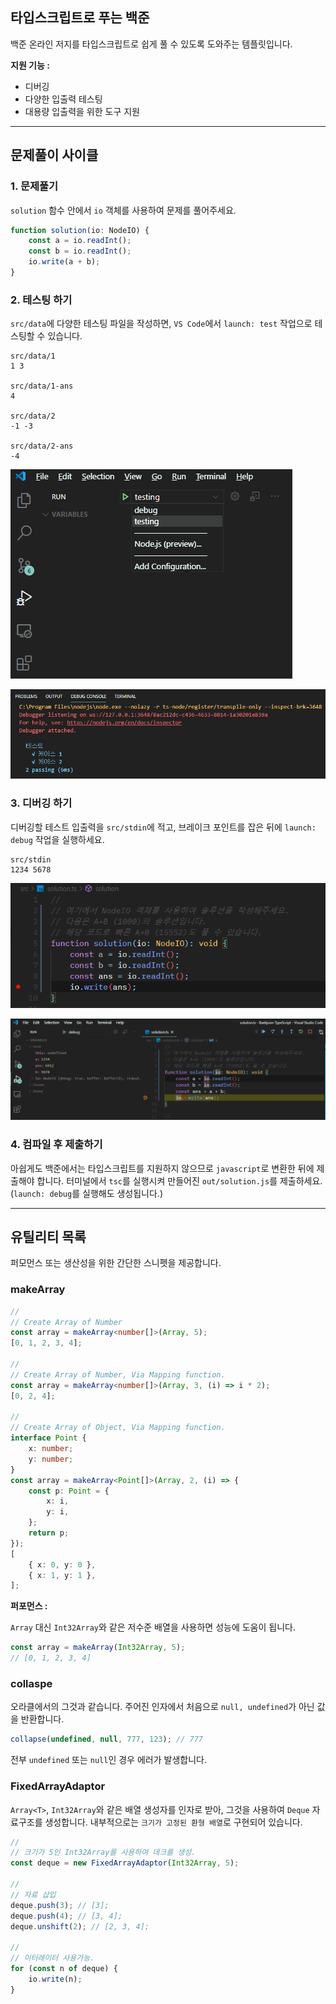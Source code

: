 ## 타입스크립트로 푸는 백준

백준 온라인 저지를 타입스크립트로 쉽게 풀 수 있도록 도와주는 템플릿입니다.

**지원 기능 :**

-   디버깅
-   다양한 입출력 테스팅
-   대용량 입출력을 위한 도구 지원

---

## 문제풀이 사이클

### 1. 문제풀기

`solution` 함수 안에서 `io` 객체를 사용하여 문제를 풀어주세요.

```ts
function solution(io: NodeIO) {
    const a = io.readInt();
    const b = io.readInt();
    io.write(a + b);
}
```

### 2. 테스팅 하기

`src/data`에 다양한 테스팅 파일을 작성하면, `VS Code`에서 `launch: test` 작업으로 테스팅할 수 있습니다.

```text
src/data/1
1 3

src/data/1-ans
4

src/data/2
-1 -3

src/data/2-ans
-4
```

![](images/readme-1.png)

![](images/readme-2.png)

### 3. 디버깅 하기

디버깅할 테스트 입출력을 `src/stdin`에 적고, 브레이크 포인트를 잡은 뒤에 `launch: debug` 작업을 실행하세요.

```text
src/stdin
1234 5678
```

![](images/readme-3.png)

![](images/readme-4.png)

### 4. 컴파일 후 제출하기

아쉽게도 백준에서는 타입스크립트를 지원하지 않으므로 `javascript`로 변환한 뒤에 제출해야 합니다. 터미널에서 `tsc`를 실행시켜 만들어진 `out/solution.js`를 제출하세요. (`launch: debug`를 실행해도 생성됩니다.)

---

## 유틸리티 목록

퍼모먼스 또는 생산성을 위한 간단한 스니펫을 제공합니다.

### makeArray

```ts
//
// Create Array of Number
const array = makeArray<number[]>(Array, 5);
[0, 1, 2, 3, 4];

//
// Create Array of Number, Via Mapping function.
const array = makeArray<number[]>(Array, 3, (i) => i * 2);
[0, 2, 4];

//
// Create Array of Object, Via Mapping function.
interface Point {
    x: number;
    y: number;
}
const array = makeArray<Point[]>(Array, 2, (i) => {
    const p: Point = {
        x: i,
        y: i,
    };
    return p;
});
[
    { x: 0, y: 0 },
    { x: 1, y: 1 },
];
```

**퍼포먼스 :**

`Array` 대신 `Int32Array`와 같은 저수준 배열을 사용하면 성능에 도움이 됩니다.

```ts
const array = makeArray(Int32Array, 5);
// [0, 1, 2, 3, 4]
```

### collaspe

오라클에서의 그것과 같습니다. 주어진 인자에서 처음으로 `null, undefined`가 아닌 값을 반환합니다.

```ts
collapse(undefined, null, 777, 123); // 777
```

전부 `undefined` 또는 `null`인 경우 에러가 발생합니다.

### FixedArrayAdaptor

`Array<T>`, `Int32Array`와 같은 배열 생성자를 인자로 받아, 그것을 사용하여 `Deque` 자료구조를 생성합니다. 내부적으로는 `크기가 고정된 환형 배열`로 구현되어 있습니다.

```ts
//
// 크기가 5인 Int32Array를 사용하여 데크를 생성.
const deque = new FixedArrayAdaptor(Int32Array, 5);

//
// 자료 삽입
deque.push(3); // [3];
deque.push(4); // [3, 4];
deque.unshift(2); // [2, 3, 4];

//
// 이터레이터 사용가능.
for (const n of deque) {
    io.write(n);
}
```
